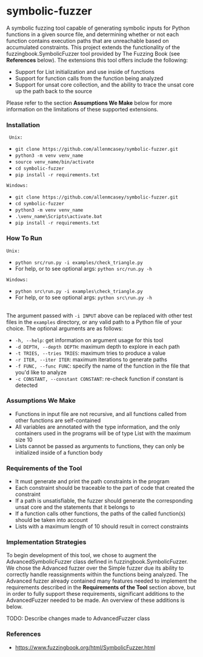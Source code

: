 # symbolic-fuzzer

A symbolic fuzzing tool capable of generating symbolic inputs for Python functions 
in a given source file, and determining whether or not each function contains execution 
paths that are unreachable based on accumulated constraints. This project extends the 
functionality of the fuzzingbook.SymbolicFuzzer tool provided by The Fuzzing Book (see 
**References** below). The extensions this tool offers include the following:

  * Support for List initialization and use inside of functions
  * Support for function calls from the function being analyzed
  * Support for unsat core collection, and the ability to trace the unsat 
  core up the path back to the source
  
Please refer to the section **Assumptions We Make** below for more information on the
limitations of these supported extensions.


### Installation
` Unix:`
  * `git clone https://github.com/allenmcasey/symbolic-fuzzer.git`
  * `python3 -m venv venv_name`
  * `source venv_name/bin/activate`
  * `cd symbolic-fuzzer`
  * `pip install -r requirements.txt`

`Windows:`
  * `git clone https://github.com/allenmcasey/symbolic-fuzzer.git`
  * `cd symbolic-fuzzer`
  * `python3 -m venv venv_name`
  * `.\venv_name\Scripts\activate.bat`
  * `pip install -r requirements.txt`

### How To Run
`Unix:`
  * `python src/run.py -i examples/check_triangle.py`
  * For help, or to see optional args: `python src/run.py -h`

`Windows:`
  * `python src\run.py -i examples\check_triangle.py`
  * For help, or to see optional args: `python src\run.py -h`

<br>The argument passed with `-i INPUT` above can be replaced with other test files in the 
`examples` directory, or any valid path to a Python file of your choice. The optional 
arguments are as follows:

  * `-h, --help`: get information on argument usage for this tool
  * `-d DEPTH, --depth DEPTH`: maximum depth to explore in each path
  * `-t TRIES, --tries TRIES`: maximum tries to produce a value
  * `-r ITER, --iter ITER`: maximum iterations to generate paths
  * `-f FUNC, --func FUNC`: specify the name of the function in the file that you'd like to analyze
  * `-c CONSTANT, --constant CONSTANT`: re-check function if constant is detected

### Assumptions We Make

  * Functions in input file are not recursive, and all functions called from other functions are self-contained
  * All variables are annotated with the type information, and the only containers used in the programs will be of type List with the maximum size 10
  * Lists cannot be passed as arguments to functions, they can only be initialized inside of a function body

### Requirements of the Tool

  * It must generate and print the path constraints in the program
  * Each constraint should be traceable to the part of code that created the constraint
  * If a path is unsatisfiable, the fuzzer should generate the corresponding unsat core and the statements that it belongs to
  * If a function calls other functions, the paths of the called function(s) should be taken into account
  * Lists with a maximum length of 10 should result in correct constraints
  
### Implementation Strategies

To begin development of this tool, we chose to augment the AdvancedSymbolicFuzzer class defined in fuzzingbook.SymbolicFuzzer. 
We chose the Advanced fuzzer over the Simple fuzzer due its ability to correctly handle reassignments within the functions
being analyzed. The Advanced fuzzer already contained many features needed to implement the requirements described in the 
**Requirements of the Tool** section above, but in order to fully support these requirements, significant additions to the 
AdvancedFuzzer needed to be made. An overview of these additions is below.

TODO: Describe changes made to AdvancedFuzzer class

### References
  * https://www.fuzzingbook.org/html/SymbolicFuzzer.html
